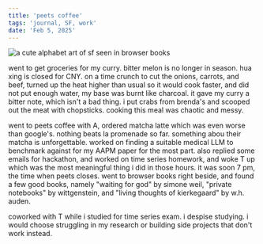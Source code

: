 ```yaml
---
title: 'peets coffee'
tags: 'journal, SF, work'
date: 'Feb 5, 2025'
---
```


![a cute alphabet art of sf seen in browser books](/images/sf_alphabets.jpeg)

went to get groceries for my curry. bitter melon is no longer in season. hua xing is closed for CNY. on a time crunch to cut the onions, carrots, and beef, turned up the heat higher than usual so it would cook faster, and did not put enough water, my base was burnt like charcoal. it gave my curry a bitter note, which isn't a bad thing. i put crabs from brenda's and scooped out the meat with chopsticks. cooking this meal was chaotic and messy.

went to peets coffee with A, ordered matcha latte which was even worse than google's. nothing beats la promenade so far. something abou their matcha is unforgettable. worked on finding a suitable medical LLM to benchmark against for my AAPM paper for the most part. also replied some emails for hackathon, and worked on time series homework, and woke T up which was the most meaningful thing i did in those hours. it was soon 7 pm, the time when peets closes. went to browser books right beside, and found a few good books, namely "waiting for god" by simone weil, "private notebooks" by wittgenstein, and "living thoughts of kierkegaard" by w.h. auden.

coworked with T while i studied for time series exam. i despise studying. i would choose struggling in my research or building side projects that don't work instead.
